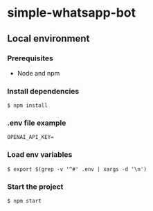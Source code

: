 # simple-whatsapp-bot

## Local environment

### Prerequisites

- Node and npm

### Install dependencies
```shell
$ npm install
```

### .env file example
```
OPENAI_API_KEY=
```

### Load env variables
```shell
$ export $(grep -v '^#' .env | xargs -d '\n')
```

### Start the project
```shell
$ npm start
```

